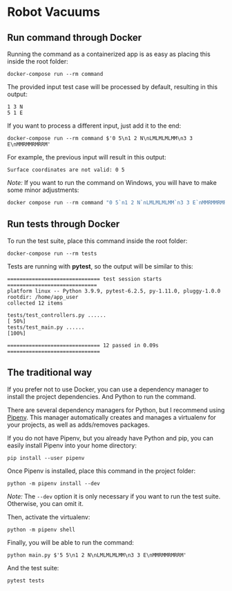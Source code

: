 # Robot Vacuums

## Run command through Docker

Running the command as a containerized app is as easy as placing this inside the
root folder:

```shell
docker-compose run --rm command
```

The provided input test case will be processed by default, resulting in this 
output: 

```
1 3 N
5 1 E
```

If you want to process a different input, just add it to the end:

```shell
docker-compose run --rm command $'0 5\n1 2 N\nLMLMLMLMM\n3 3 E\nMMRMMRMRRM'
```

For example, the previous input will result in this output:

```
Surface coordinates are not valid: 0 5
```

_Note:_ If you want to run the command on Windows, you will have to make some 
minor adjustments:

```powershell
docker compose run --rm command "0 5`n1 2 N`nLMLMLMLMM`n3 3 E`nMMRMMRMRRM"
```

## Run tests through Docker

To run the test suite, place this command inside the root folder: 

```shell
docker-compose run --rm tests
```

Tests are running with **pytest**, so the output will be similar to this:

```
============================== test session starts =============================
platform linux -- Python 3.9.9, pytest-6.2.5, py-1.11.0, pluggy-1.0.0
rootdir: /home/app_user
collected 12 items

tests/test_controllers.py ......                                          [ 50%]
tests/test_main.py ......                                                 [100%]

============================== 12 passed in 0.09s ==============================
```

## The traditional way

If you prefer not to use Docker, you can use a dependency manager to install 
the project dependencies. And Python to run the command.

There are several dependency managers for Python, but I recommend using 
[Pipenv](https://pipenv.pypa.io/en/latest/). This manager automatically creates 
and manages a virtualenv for your projects, as well as adds/removes packages.  

If you do not have Pipenv, but you already have Python and pip, you can easily 
install Pipenv into your home directory:

```shell
pip install --user pipenv
```

Once Pipenv is installed, place this command in the project folder:

```shell
python -m pipenv install --dev
```

_Note:_ The `--dev` option it is only necessary if you want to run the test suite. 
Otherwise, you can omit it.

Then, activate the virtualenv:

```shell
python -m pipenv shell
```

Finally, you will be able to run the command:

```shell
python main.py $'5 5\n1 2 N\nLMLMLMLMM\n3 3 E\nMMRMMRMRRM'
```

And the test suite:

```shell
pytest tests
```
